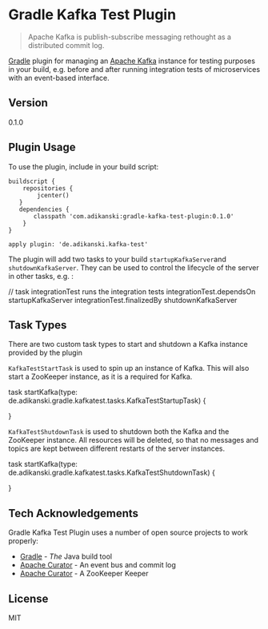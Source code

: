 # Gradle Kafka Test Plugin

>Apache Kafka is publish-subscribe messaging rethought as a distributed commit log.

[Gradle] plugin for managing an [Apache Kafka] instance for testing purposes in your build, e.g. before and after running integration tests of microservices with an event-based interface.

## Version
0.1.0

## Plugin Usage
To use the plugin, include in your build script:

    buildscript {
        repositories {
            jcenter()
       }
       dependencies {
           classpath 'com.adikanski:gradle-kafka-test-plugin:0.1.0'
        }
    }

    apply plugin: 'de.adikanski.kafka-test'

The plugin will add two tasks to your build `startupKafkaServer`and `shutdownKafkaServer`.
They can be used to control the lifecycle of the server in other tasks, e.g. :

  // task integrationTest runs the integration tests
  integrationTest.dependsOn startupKafkaServer
  integrationTest.finalizedBy shutdownKafkaServer

## Task Types
There are two custom task types to start and shutdown a Kafka instance provided by the plugin

`KafkaTestStartTask` is used to spin up an instance of Kafka. This will also start a ZooKeeper instance, as it is a required for Kafka.

  task startKafka(type: de.adikanski.gradle.kafkatest.tasks.KafkaTestStartupTask) {

  }

`KafkaTestShutdownTask` is used to shutdown both the Kafka and the ZooKeeper instance. All resources will be deleted, so that no messages and topics are kept between different restarts of the server instances.

  task startKafka(type: de.adikanski.gradle.kafkatest.tasks.KafkaTestShutdownTask) {

  }


## Tech Acknowledgements
Gradle Kafka Test Plugin uses a number of open source projects to work properly:

* [Gradle] - _The_ Java build tool
* [Apache Curator] - An event bus and commit log
* [Apache Curator] - A ZooKeeper Keeper


License
----

MIT

[Gradle]:http://gradle.org
[Apache Kafka]:http://kafka.apache.org
[Apache Curator]:http://curator.apache.org
